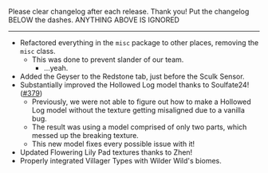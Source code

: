 Please clear changelog after each release.
Thank you!
Put the changelog BELOW the dashes. ANYTHING ABOVE IS IGNORED

-----------------
- Refactored everything in the `misc` package to other places, removing the `misc` class.
  - This was done to prevent slander of our team.
    - ...yeah.
- Added the Geyser to the Redstone tab, just before the Sculk Sensor.
- Substantially improved the Hollowed Log model thanks to Soulfate24! ([#379](https://github.com/FrozenBlock/WilderWild/issues/379))
  - Previously, we were not able to figure out how to make a Hollowed Log model without the texture getting misaligned due to a vanilla bug.
  - The result was using a model comprised of only two parts, which messed up the breaking texture.
  - This new model fixes every possible issue with it!
- Updated Flowering Lily Pad textures thanks to Zhen!
- Properly integrated Villager Types with Wilder Wild's biomes.

